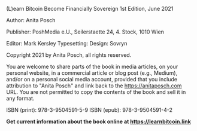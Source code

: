 
(L)earn Bitcoin
Become Financially Sovereign
1st Edition, June 2021

Author: Anita Posch

Publisher: PoshMedia e.U., Seilerstaette 24, 4. Stock, 1010 Wien

Editor: Mark Kersley
Typesetting:
Design: Sovryn

Copyright 2021 by Anita Posch, all rights reserved.

You are welcome to share parts of the book in media articles, on your personal website, in a commercial article or blog post (e.g., Medium), and/or on a personal social media account, provided that you include attribution to "Anita Posch" and link back to the https://anitaposch.com URL. You are not permitted to copy the contents of the book and sell it in any format.

ISBN (print): 978-3-9504591-5-9
ISBN (epub): 978-3-9504591-4-2

**Get current information about the book online at https://learnbitcoin.link**